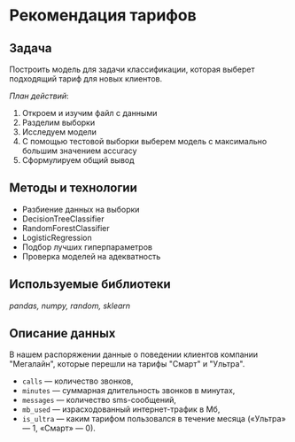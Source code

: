 # Рекомендация тарифов

## Задача
Построить модель для задачи классификации, которая выберет подходящий тариф для новых клиентов.

*План действий*:
1. Откроем и изучим файл с данными
2. Разделим выборки
3. Исследуем модели
4. С помощью тестовой выборки выберем модель с максимально большим значением accuracy
5. Сформулируем общий вывод

##  Методы и технологии
- Разбиение данных на выборки
- DecisionTreeClassifier
- RandomForestClassifier
- LogisticRegression
- Подбор лучших гиперпараметров
- Проверка моделей на адекватность

## Используемые библиотеки
*pandas, numpy, random, sklearn*

## Описание данных
В нашем распоряжении данные о поведении клиентов компании "Мегалайн", которые перешли на тарифы "Смарт" и "Ультра".

- `сalls` — количество звонков,
- `minutes` — суммарная длительность звонков в минутах,
- `messages` — количество sms-сообщений,
- `mb_used` — израсходованный интернет-трафик в Мб,
- `is_ultra` — каким тарифом пользовался в течение месяца («Ультра» — 1, «Смарт» — 0).


